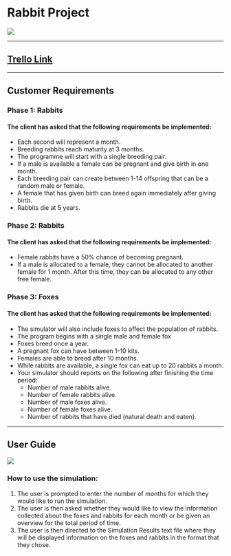 # Rabbit Project

![](https://media.giphy.com/media/YQCp9d6HrlnoI/giphy.gif)

----

## [Trello Link](https://trello.com/b/DXMhTeja/team-awesome)

----

## Customer Requirements

### Phase 1: Rabbits  
#### The client has asked that the following requirements be implemented:
- Each second will represent a month.
- Breeding rabbits reach maturity at 3 months.
- The programme will start with a single breeding pair.
- If a male is available a female can be pregnant and give birth in one month.
- Each breeding pair can create between 1-14 offspring that can be a random male or female.
- A female that has given birth can breed again immediately after giving birth.
- Rabbits die at 5 years.

### Phase 2: Rabbits
#### The client has asked that the following requirements be implemented:
- Female rabbits have a 50% chance of becoming pregnant.
- If a male is allocated to a female, they cannot be allocated to another female for 1 month. After this time, they can be allocated to any other free female.

### Phase 3: Foxes
#### The client has asked that the following requirements be implemented:
- The simulator will also include foxes to affect the population of rabbits.
- The program begins with a single male and female fox
- Foxes breed once a year.
- A pregnant fox can have between 1-10 kits.
- Females are able to breed after 10 months.
- While rabbits are available, a single fox can eat up to 20 rabbits a month.
- Your simulator should reports on the following after finishing the time period:      
    - Number of male rabbits alive.
    - Number of female rabbits alive.
    - Number of male foxes alive.
    - Number of female foxes alive.
    - Number of rabbits that have died (natural death and eaten).
    
----

## User Guide

![](https://www.babyanimalzoo.com/wp-content/uploads/2012/01/fox-babies-cubs.png)

### How to use the simulation:	
1. The user is prompted to enter the number of months for which they would like to run the simulation.
1. The user is then asked whether they would like to view the information collected about the foxes and rabbits for each month or be given an overview for the total period of time.
1. The user is then directed to the Simulation Results text file where they will be displayed information on the foxes and rabbits in the format that they chose.
